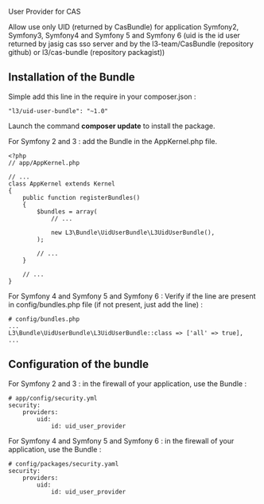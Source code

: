 User Provider for CAS

Allow use only UID (returned by CasBundle) for application Symfony2, Symfony3, Symfony4 and Symfony 5 and Symfony 6
(uid is the id user returned by jasig cas sso server and by the l3-team/CasBundle (repository github) or l3/cas-bundle (repository packagist))

Installation of the Bundle
---
Simple add this line in the require in your composer.json :
```
"l3/uid-user-bundle": "~1.0"
```
Launch the command **composer update** to install the package.

For Symfony 2 and 3 : add the Bundle in the AppKernel.php file.
```
<?php
// app/AppKernel.php

// ...
class AppKernel extends Kernel
{
    public function registerBundles()
    {
        $bundles = array(
            // ...

            new L3\Bundle\UidUserBundle\L3UidUserBundle(),
        );

        // ...
    }

    // ...
}
```

For Symfony 4 and Symfony 5 and Symfony 6 :
Verify if the line are present in config/bundles.php file (if not present, just add the line) :
```
# config/bundles.php
...
L3\Bundle\UidUserBundle\L3UidUserBundle::class => ['all' => true],
...
```

Configuration of the bundle
---

For Symfony 2 and 3 : in the firewall of your application, use the Bundle :
```
# app/config/security.yml
security:
    providers:
        uid:
            id: uid_user_provider
```

For Symfony 4 and Symfony 5 and Symfony 6 : in the firewall of your application, use the Bundle :
```
# config/packages/security.yaml
security:
    providers:
        uid:
            id: uid_user_provider
```
